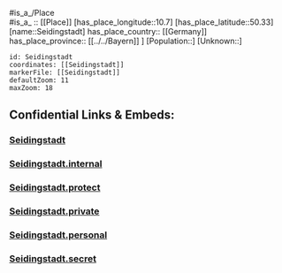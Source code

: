 ﻿---
location: [50.33,10.7] 
mapzoom: [7,12] 
mapmarker: city 
type: City
tags:
- geo/City


SpocWebEntityId: 34181
isDeleted: false
confidential: public

---
#is_a_/Place  
#is_a_ :: [[Place]] 
[has_place_longitude::10.7] 
[has_place_latitude::50.33] 
[name::Seidingstadt] 
has_place_country:: [[Germany]]  
has_place_province:: [[../../Bayern]] ] 
[Population::] 
[Unknown::] 


```leaflet
id: Seidingstadt
coordinates: [[Seidingstadt]] 
markerFile: [[Seidingstadt]] 
defaultZoom: 11 
maxZoom: 18
```


## Confidential Links & Embeds: 

### [Seidingstadt](/_public/Earth/Continent/Europe/Europe~Central/Germany/Germany~East/Thüringen/counties~TH/Hildburghausen/cities~Hildburghausen/Heldburger_Unterland/City/Seidingstadt.md) 

### [Seidingstadt.internal](/_internal/Earth/Continent/Europe/Europe~Central/Germany/Germany~East/Thüringen/counties~TH/Hildburghausen/cities~Hildburghausen/Heldburger_Unterland/City/Seidingstadt.internal.md) 

### [Seidingstadt.protect](/_protect/Earth/Continent/Europe/Europe~Central/Germany/Germany~East/Thüringen/counties~TH/Hildburghausen/cities~Hildburghausen/Heldburger_Unterland/City/Seidingstadt.protect.md) 

### [Seidingstadt.private](/_private/Earth/Continent/Europe/Europe~Central/Germany/Germany~East/Thüringen/counties~TH/Hildburghausen/cities~Hildburghausen/Heldburger_Unterland/City/Seidingstadt.private.md) 

### [Seidingstadt.personal](/_personal/Earth/Continent/Europe/Europe~Central/Germany/Germany~East/Thüringen/counties~TH/Hildburghausen/cities~Hildburghausen/Heldburger_Unterland/City/Seidingstadt.personal.md) 

### [Seidingstadt.secret](/_secret/Earth/Continent/Europe/Europe~Central/Germany/Germany~East/Thüringen/counties~TH/Hildburghausen/cities~Hildburghausen/Heldburger_Unterland/City/Seidingstadt.secret.md) 
